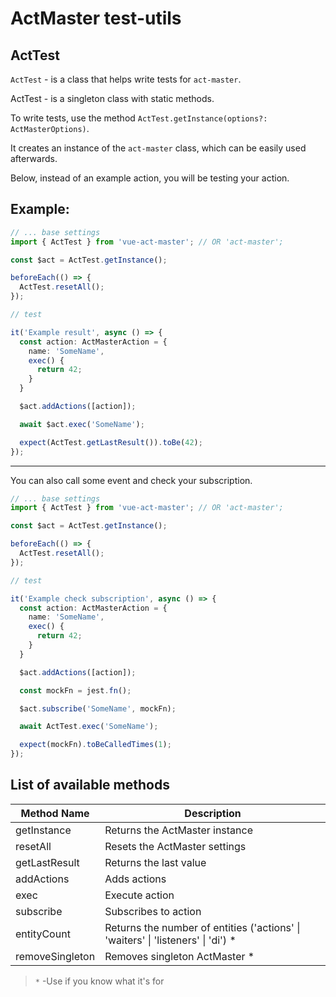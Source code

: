 # ActMaster test-utils

## ActTest

`ActTest` - is a class that helps write tests for `act-master`.

ActTest - is a singleton class with static methods.

To write tests, use the method `ActTest.getInstance(options?: ActMasterOptions)`.

It creates an instance of the `act-master` class, which can be easily used afterwards.

Below, instead of an example action, you will be testing your action.

## Example:


```ts
// ... base settings
import { ActTest } from 'vue-act-master'; // OR 'act-master';

const $act = ActTest.getInstance();

beforeEach(() => {
  ActTest.resetAll();
});

// test

it('Example result', async () => {
  const action: ActMasterAction = {
    name: 'SomeName',
    exec() {
      return 42;
    }
  }

  $act.addActions([action]);

  await $act.exec('SomeName');

  expect(ActTest.getLastResult()).toBe(42);
});
```

---

You can also call some event and check your subscription.

```ts
// ... base settings
import { ActTest } from 'vue-act-master'; // OR 'act-master';

const $act = ActTest.getInstance();

beforeEach(() => {
  ActTest.resetAll();
});

// test

it('Example check subscription', async () => {
  const action: ActMasterAction = {
    name: 'SomeName',
    exec() {
      return 42;
    }
  }

  $act.addActions([action]);

  const mockFn = jest.fn();

  $act.subscribe('SomeName', mockFn);

  await ActTest.exec('SomeName');

  expect(mockFn).toBeCalledTimes(1);
});
```


## List of available methods

| Method Name  |  Description
|---	|---	|
| getInstance      | Returns the ActMaster instance
| resetAll         | Resets the ActMaster settings
| getLastResult    | Returns the last value
| addActions       | Adds actions
| exec             | Execute action
| subscribe        | Subscribes to action
| entityCount      | Returns the number of entities ('actions' \| 'waiters' \| 'listeners' \| 'di') *
| removeSingleton  | Removes singleton ActMaster *


> `*` -Use if you know what it's for








